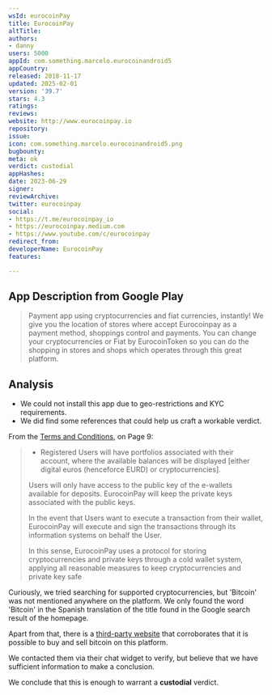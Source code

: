 ```yaml
---
wsId: eurocoinPay
title: EurocoinPay
altTitle: 
authors:
- danny
users: 5000
appId: com.something.marcelo.eurocoinandroid5
appCountry: 
released: 2018-11-17
updated: 2025-02-01
version: '39.7'
stars: 4.3
ratings: 
reviews: 
website: http://www.eurocoinpay.io
repository: 
issue: 
icon: com.something.marcelo.eurocoinandroid5.png
bugbounty: 
meta: ok
verdict: custodial
appHashes: 
date: 2023-06-29
signer: 
reviewArchive: 
twitter: eurocoinpay
social:
- https://t.me/eurocoinpay_io
- https://eurocoinpay.medium.com
- https://www.youtube.com/c/eurocoinpay
redirect_from: 
developerName: EurocoinPay
features: 

---
```


## App Description from Google Play

> Payment app using cryptocurrencies and fiat currencies, instantly! We give you the location of stores where accept Eurocoinpay as a payment method, shoppings control and payments. You can change your cryptocurrencies or Fiat by EurocoinToken so you can do the shopping in stores and shops which operates through this great platform.

## Analysis

- We could not install this app due to geo-restrictions and KYC requirements.
- We did find some references that could help us craft a workable verdict.

From the [Terms and Conditions](https://www.eurocoinpay.io/terms_conditions), on Page 9:

> - Registered Users will have portfolios associated with their account, where the available balances will be displayed [either digital euros (henceforce EURD) or cryptocurrencies].
>
> Users will only have access to the public key of the e-wallets available for deposits. EurocoinPay will keep the private keys associated with the public keys.
>
> In the event that Users want to execute a transaction from their wallet, EurocoinPay will execute and sign the transactions through its information systems on behalf the User.
>
> In this sense, EurocoinPay uses a protocol for storing cryptocurrencies and private keys through a cold wallet system, applying all reasonable measures to keep cryptocurrencies and private key safe

Curiously, we tried searching for supported cryptocurrencies, but 'Bitcoin' was not mentioned anywhere on the platform. We only found the word 'Bitcoin' in the Spanish translation of the title found in the Google search result of the homepage.

Apart from that, there is a [third-party website](https://tracxn.com/d/companies/eurocoinpay/__6JWwkJ3JXThHQ_LQ5A0eXAyR0-_VLeLaoUU9Thn0k6w) that corroborates that it is possible to buy and sell bitcoin on this platform.

We contacted them via their chat widget to verify, but believe that we have sufficient information to make a conclusion.

We conclude that this is enough to warrant a **custodial** verdict.
